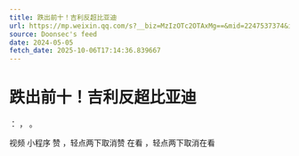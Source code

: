 ```yaml
---
title: 跌出前十！吉利反超比亚迪
url: https://mp.weixin.qq.com/s?__biz=MzIzOTc2OTAxMg==&mid=2247537374&idx=1&sn=df3df2269ed0d65bbd95bb97c61c18a4
source: Doonsec's feed
date: 2024-05-05
fetch_date: 2025-10-06T17:14:36.839667
---
```


# 跌出前十！吉利反超比亚迪

：
，
。

视频
小程序
赞
，轻点两下取消赞
在看
，轻点两下取消在看